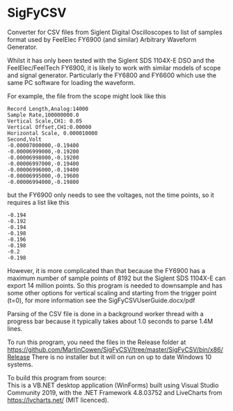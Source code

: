 # SigFyCSV
Converter for CSV files from Siglent Digital Oscilloscopes to list of samples format used by FeelElec FY6900 (and similar) Arbitrary Waveform Generator.

Whilst it has only been tested with the Siglent SDS 1104X-E DSO and the FeelElec/FeelTech FY6900, it is likely to work with similar models of scope and signal generator. Particularly the FY6800 and FY6600 which use the same PC software for loading the waveform.

For example, the file from the scope might look like this
~~~
Record Length,Analog:14000
Sample Rate,100000000.0
Vertical Scale,CH1: 0.05
Vertical Offset,CH1:0.00000
Horizontal Scale, 0.000010000
Second,Volt
-0.00007000000,-0.19400
-0.00006999000,-0.19200
-0.00006998000,-0.19200
-0.00006997000,-0.19400
-0.00006996000,-0.19400
-0.00006995000,-0.19600
-0.00006994000,-0.19800
~~~

but the FY6900 only needs to see the voltages, not the time points, so it requires a list like this
~~~
-0.194
-0.192
-0.194
-0.198
-0.196
-0.198
-0.2
-0.198
~~~
However, it is more complicated than that because the FY6900 has a maximum number of sample points of 8192 but the Siglent SDS 1104X-E can export 14 million points.
So this program is needed to downsample and has some other options for vertical scaling and starting from the trigger point (t=0), for more information see the SigFyCSVUserGuide.docx/pdf

Parsing of the CSV file is done in a background worker thread with a progress bar because it typically takes about 1.0 seconds to parse 1.4M lines.

To run this program, you need the files in the Release folder at
https://github.com/MartinCowen/SigFyCSV/tree/master/SigFyCSV/bin/x86/Release
There is no installer but it will on run on up to date Windows 10 systems.

To build this program from source:  
This is a VB.NET desktop application (WinForms) built using Visual Studio Community 2019, with the .NET Framework 4.8.03752 and LiveCharts from https://lvcharts.net/ (MIT licenced).
